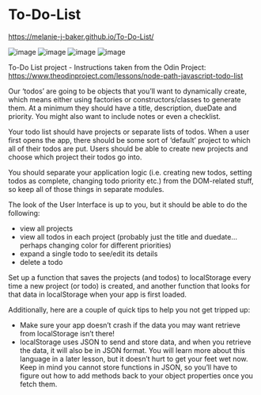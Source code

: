# To-Do-List

https://melanie-j-baker.github.io/To-Do-List/

![image](https://github.com/Melanie-J-Baker/To-Do-List/assets/104843873/d8204367-4af0-4657-b96a-d70dc44fa0a1)
![image](https://github.com/Melanie-J-Baker/To-Do-List/assets/104843873/89428405-4ea3-41d4-a31a-5c1a8b235cba)
![image](https://github.com/Melanie-J-Baker/To-Do-List/assets/104843873/7f9c4e4f-75bd-45a1-8d07-786ccdcfafbe)
![image](https://github.com/Melanie-J-Baker/To-Do-List/assets/104843873/8a7178ce-a2eb-4a9e-bc39-4a2d788d05c3)

To-Do List project - Instructions taken from the Odin Project: https://www.theodinproject.com/lessons/node-path-javascript-todo-list

Our ‘todos’ are going to be objects that you’ll want to dynamically create, which means either using factories or constructors/classes to generate them. At a minimum they should have a title, description, dueDate and priority. You might also want to include notes or even a checklist.

Your todo list should have projects or separate lists of todos. When a user first opens the app, there should be some sort of ‘default’ project to which all of their todos are put. Users should be able to create new projects and choose which project their todos go into.

You should separate your application logic (i.e. creating new todos, setting todos as complete, changing todo priority etc.) from the DOM-related stuff, so keep all of those things in separate modules.

The look of the User Interface is up to you, but it should be able to do the following:
- view all projects
- view all todos in each project (probably just the title and duedate… perhaps changing color for different priorities)
- expand a single todo to see/edit its details
- delete a todo

Set up a function that saves the projects (and todos) to localStorage every time a new project (or todo) is created, and another function that looks for that data in localStorage when your app is first loaded. 

Additionally, here are a couple of quick tips to help you not get tripped up:
- Make sure your app doesn’t crash if the data you may want retrieve from localStorage isn’t there!
- localStorage uses JSON to send and store data, and when you retrieve the data, it will also be in JSON format. You will learn more about this language in a later lesson, but it doesn’t hurt to get your feet wet now. Keep in mind you cannot store functions in JSON, so you’ll have to figure out how to add methods back to your object properties once you fetch them.
